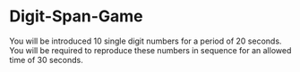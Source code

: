 # Digit-Span-Game
You will be introduced 10 single digit numbers for a period of 20 seconds. You will be required to reproduce these numbers in sequence for an allowed time of 30 seconds.
